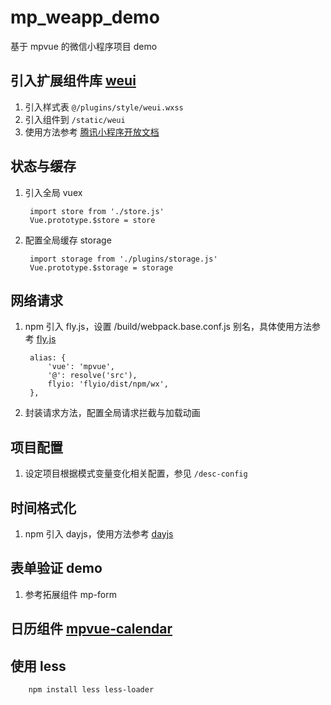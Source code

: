 # mp_weapp_demo

基于 mpvue 的微信小程序项目 demo

## 引入扩展组件库 [weui][weui]

1. 引入样式表 `@/plugins/style/weui.wxss`
2. 引入组件到 `/static/weui`
3. 使用方法参考 [腾讯小程序开放文档](https://developers.weixin.qq.com/miniprogram/dev/extended/weui/quickstart.html)

## 状态与缓存

1. 引入全局 vuex

        import store from './store.js'
        Vue.prototype.$store = store

2. 配置全局缓存 storage

        import storage from './plugins/storage.js'
        Vue.prototype.$storage = storage

## 网络请求

1. npm 引入 fly.js，设置 /build/webpack.base.conf.js 别名，具体使用方法参考 [fly.js]

        alias: {
            'vue': 'mpvue',
            '@': resolve('src'),
            flyio: 'flyio/dist/npm/wx',
        },

2. 封装请求方法，配置全局请求拦截与加载动画

## 项目配置

1. 设定项目根据模式变量变化相关配置，参见 `/desc-config`

## 时间格式化

1. npm 引入 dayjs，使用方法参考 [dayjs]

## 表单验证 demo

1. 参考拓展组件 mp-form

## 日历组件 [mpvue-calendar]

## 使用 less

        npm install less less-loader

[weui]:https://github.com/wechat-miniprogram/weui-miniprogram
[fly.js]:https://github.com/wendux/fly
[dayjs]:https://github.com/iamkun/dayjs
[mpvue-calendar]:https://github.com/Hzy0913/mpvue-calendar
